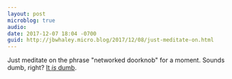 ```yaml
---
layout: post
microblog: true
audio: 
date: 2017-12-07 18:04 -0700
guid: http://jbwhaley.micro.blog/2017/12/08/just-meditate-on.html
---
```

Just meditate on the phrase "networked doorknob" for a moment. Sounds dumb, right? [It *is* dumb](https://512pixels.net/2017/12/zero-day-ios-homekit-vulnerability-discovered-patch-coming-next-week/). 
